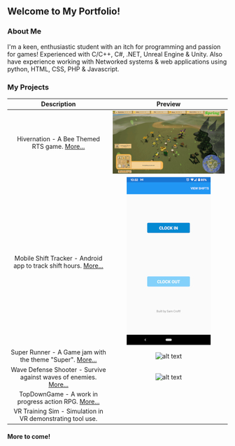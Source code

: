 ## Welcome to My Portfolio!

### About Me

I'm a keen, enthusiastic student with an itch for programming and passion for games!
Experienced with C/C++, C#, .NET, Unreal Engine & Unity.
Also have experience working with Networked systems & web applications using python, HTML, CSS, PHP & Javascript.

### My Projects

|  Description  |     Preview     |
:--------------:|:----------------:
Hivernation - A Bee Themed RTS game. [More...](Hivernation.md) | ![alt text](Hivernation.gif "Hivernation")
Mobile Shift Tracker - Android app to track shift hours. [More...](ShiftTracker.md) | ![alt text](worktracker.jpg "Shift Tracker")
Super Runner - A Game jam with the theme "Super". [More...](SuperRunner.md) | ![alt text]()
Wave Defense Shooter - Survive against waves of enemies. [More...](ShooterGame.md) | ![alt text](defense.gif "Wave Defense Game")
TopDownGame - A work in progress action RPG. [More...](TopDownGame.md) |
VR Training Sim - Simulation in VR demonstrating tool use. |

#### More to come!





